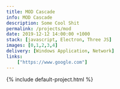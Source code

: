 ```yaml
---
title: MOD Cascade
info: MOD Cascade
description: Some Cool Shit
permalink: /projects/mod
date: 2019-12-12 14:00:00 +1000
stack: [javascript, Electron, Three JS]
images: [0,1,2,3,4]
delivery: [Windows Application, Network]
links:
    ["https://www.google.com"]
---
```


{% include default-project.html %}